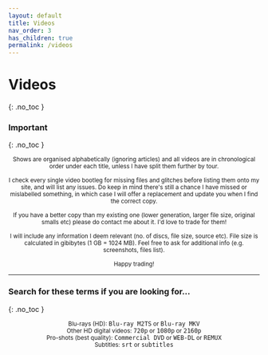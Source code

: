 ```yaml
---
layout: default
title: Videos
nav_order: 3
has_children: true
permalink: /videos
---
```


# Videos
{: .no_toc }

### Important
{: .no_toc }

<p align="center"><small>Shows are organised alphabetically (ignoring articles) and all videos are in chronological order under each title, unless I have split them further by tour.</small></p>

<p align="center"><small>I check every single video bootleg for missing files and glitches before listing them onto my site, and will list any issues. Do keep in mind there's still a chance I have missed or mislabelled something, in which case I will offer a replacement and update you when I find the correct copy.</small></p>

<p align="center"><small>If you have a better copy than my existing one (lower generation, larger file size, original smalls etc) please do contact me about it. I'd love to trade for them!</small></p>

<p align="center"><small>I will include any information I deem relevant (no. of discs, file size, source etc). File size is calculated in gibibytes (1 GB = 1024 MB). Feel free to ask for additional info (e.g. screenshots, files list).</small></p>

<p align="center"><small>Happy trading!</small></p>

---

### Search for these terms if you are looking for...
{: .no_toc }

<center><small>Blu-rays (HD): </small><code>Blu-ray M2TS</code><small> or </small><code>Blu-ray MKV</code></center>

<center><small>Other HD digital videos: </small><code>720p</code><small> or </small><code>1080p</code><small> or </small><code>2160p</code></center>

<center><small>Pro-shots (best quality): </small><code>Commercial DVD</code><small> or </small><code>WEB-DL</code><small> or </small><code>REMUX</code></center>

<center><small>Subtitles: </small><code>srt</code><small> or </small><code>subtitles</code></center>
